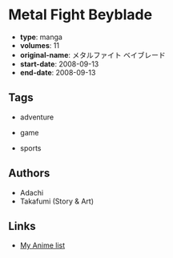 # Metal Fight Beyblade

-   **type**: manga
-   **volumes**: 11
-   **original-name**: メタルファイト ベイブレード
-   **start-date**: 2008-09-13
-   **end-date**: 2008-09-13

## Tags

-   adventure
-   game

-   sports

## Authors

-   Adachi
-   Takafumi (Story & Art)

## Links

-   [My Anime list](https://myanimelist.net/manga/10600/Metal_Fight_Beyblade)
